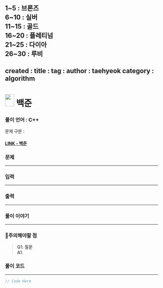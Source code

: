 1~5 : 브론즈  
6~10 : 실버  
11~15 : 골드  
16~20 : 플레티넘  
21~25 : 다이아  
26~30 : 루비  
---
created : 
title : 
tag : 
author : taehyeok
category : algorithm
---
# <img src="https://d2gd6pc034wcta.cloudfront.net/tier/31.svg" width="30" height="40"> 백준 


### 풀이 언어 : C++

문제 구분 : 
#### [LINK - 백준](https://www.acmicpc.net/problem/)

### 문제

<hr>




### 입력

<hr>



### 출력

<hr>



### 풀이 이야기

<hr>


### 🚨주의해야할 점
>**Q1. 질문**  
>**A1.** 


### 풀이 코드

<hr>


``` c++
// Code Here
```
